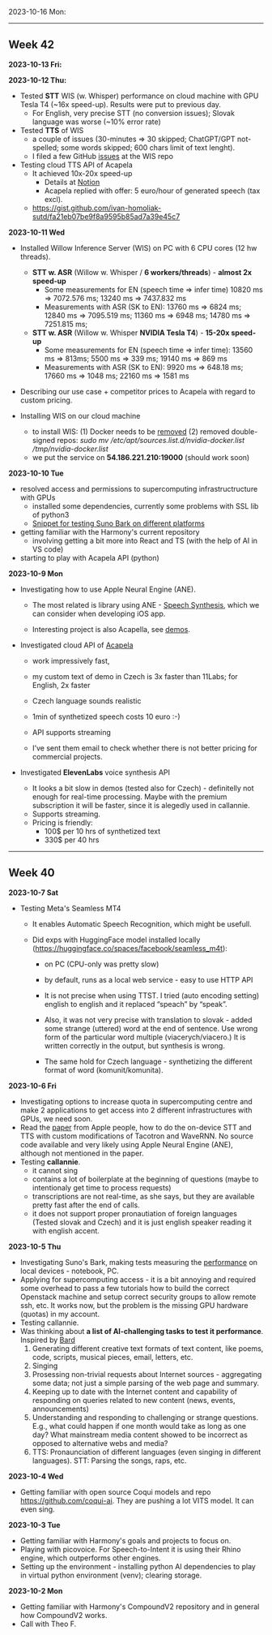 2023-10-16 Mon: 

---

## Week 42

**2023-10-13 Fri:**


**2023-10-12 Thu:**
  - Tested **STT** WIS (w. Whisper) performance on cloud machine with GPU Tesla T4 (~16x speed-up). Results were put to previous day. 
    - For English, very precise STT (no conversion issues); Slovak language was worse (~10% error rate)
  - Tested **TTS** of WIS 
    - a couple of issues (30-minutes => 30 skipped; ChatGPT/GPT not-spelled; some words skipped; 600 chars limit of text lenght).
    - I filed a few GitHub [issues](https://github.com/toverainc/willow-inference-server/issues/created_by/ivan-homoliak-sutd) at the WIS repo
  - Testing cloud TTS API of Acapela
    - It achieved 10x-20x speed-up
      - Details at [Notion](https://www.notion.so/Acapela-STT-26e27193c8534b6cb7af7db37bf925a8?pvs=4)
      - Acapela replied with offer: 5 euro/hour of generated speech (tax excl).
    - https://gist.github.com/ivan-homoliak-sutd/fa21eb07be9f8a9595b85ad7a39e45c7

**2023-10-11 Wed** 
- Installed Willow Inference Server (WIS) on PC with 6 CPU cores (12 hw threads). 
  - **STT w. ASR** (Willow w. Whisper / **6 workers/threads**) -  **almost 2x speed-up**
    - Some measurements for EN  (speech time => infer time) 10820 ms => 7072.576 ms; 13240 ms => 7437.832 ms
    - Measurements with ASR (SK to EN): 13760 ms => 6824 ms; 12840 ms => 7095.519 ms; 11360 ms => 6948 ms; 14780 ms => 7251.815 ms; 
  - **STT w. ASR** (Willow w. Whisper **NVIDIA Tesla T4**) - **15-20x speed-up**
    - Some measurements for EN  (speech time => infer time): 13560 ms => 813ms; 5500 ms => 339 ms; 19140 ms => 869 ms
    - Measurements with ASR (SK to EN): 9920 ms => 648.18 ms; 17660 ms => 1048 ms; 22160 ms => 1581 ms

- Describing our use case + competitor prices to Acapela with regard to custom pricing. 
- Installing WIS on our cloud machine 
  - to install WIS: 
    (1) Docker needs to be [removed](https://g.co/bard/share/73fa269c3f23)
    (2) removed double-signed repos:  *sudo mv /etc/apt/sources.list.d/nvidia-docker.list /tmp/nvidia-docker.list*
  - we put the service on **54.186.221.210:19000** (should work soon)

**2023-10-10 Tue**
- resolved access and permissions to supercomputing infrastructructure with GPUs
  - installed some dependencies, currently some problems with SSL lib of python3
  - [Snippet for testing Suno Bark on different platforms](https://gist.github.com/ivan-homoliak-sutd/4be715812314668603ac780c72f11f04)
- getting familiar with the Harmony's current repository
  - involving getting a bit more into React and TS (with the help of AI in VS code)
- starting to play with Acapela API (python)


**2023-10-9 Mon**
- Investigating how to use Apple Neural Engine (ANE). 
  
  - The most related is library using ANE - [Speech Synthesis](https://developer.apple.com/documentation/avfoundation/speech_synthesis "smartCard-inline"), which we can consider when developing iOS app.

   - Interesting project is also Acapella, see [demos](https://www.acapela-group.com/demos/ "smartCard-inline").
 
- Investigated cloud API of [Acapela](https://www.acapela-group.com/demos/)
  -  work impressively fast,

  - my custom text of demo in Czech is 3x faster than 11Labs; for English, 2x faster

  - Czech language sounds realistic

  - 1min of synthetized speech costs 10 euro :-)

  - API supports streaming
  - I’ve sent them email to check whether there is not better pricing for commercial projects.

- Investigated **ElevenLabs** voice synthesis API
  - It looks a bit slow in demos (tested also for Czech) - definitelly not enough for real-time processing. Maybe with the premium subscription it will be faster, since it is alegedly used in callannie.
  - Supports streaming.
  - Pricing is friendly:
    - 100$ per 10 hrs of synthetized text
    - 330$ per 40 hrs

---

## Week 40 

**2023-10-7 Sat**
- Testing Meta's Seamless MT4
  - It enables Automatic Speech Recognition, which might be usefull.

  - Did exps with HuggingFace model installed locally (https://huggingface.co/spaces/facebook/seamless_m4t):
    - on PC (CPU-only was pretty slow)
    - by default, runs as a local web service - easy to use HTTP API  

    - It is not precise when using TTST. I tried (auto encoding setting) english to english and it replaced “speach” by “speak”.

    - Also, it was not very precise with translation to slovak - added some strange (uttered) word at the end of sentence. Use wrong form of the particular word multiple (viacerych/viacero.) It is written correctly in the output, but synthesis is wrong. 
    - The same hold for Czech language - synthetizing the different format of word (komunit/komunita).

**2023-10-6 Fri**
- Investigating options to increase quota in supercomputing centre and make 2 applications to get access into 2 different infrastructures with GPUs, we need soon. 
- Read the [paper](https://arxiv.org/pdf/2109.08710.pdf) from Apple people, how to do the on-device STT and TTS with custom modifications of Tacotron and WaveRNN. No source code available and very likely using Apple Neural Engine (ANE), although not mentioned in the paper.
- Testing **callannie**.
  - it cannot sing
  - contains a lot of boilerplate at the beginning of questions (maybe to intentionaly get time to process requests)
  - transcriptions are not real-time, as she says, but they are available pretty fast after the end of calls.
  - it does not support proper pronautiation of foreign languages (Tested slovak and Czech) and it is just english speaker reading it with english accent.

**2023-10-5 Thu**
- Investigating Suno's Bark, making tests measuring the [performance](https://docs.google.com/spreadsheets/d/19K1Z4wuYO1eUxwAzibDi4KdvOYjIWkoMsai8dqHaOXE/edit#gid=0) on local devices - notebook, PC. 
- Applying for supercomputing access - it is a bit annoying and required some overhead to pass a few tutorials how to build the correct Openstack machine and setup correct security groups to allow remote ssh, etc. It works now, but the problem is the missing GPU hardware (quotas) in my account.
- Testing callannie.
- Was thinking about **a list of AI-challenging tasks to test it performance**. Inspired by [Bard](https://bard.google.com/share/a0169941d76e)
  1. Generating different creative text formats of text content, like poems, code, scripts, musical pieces, email, letters, etc.
  2. Singing
  3. Prosessing non-trivial requests about Internet sources - aggregating some data; not just a simple parsing of the web page and summary.
  4.  Keeping up to date with the Internet content and capability of responding on queries related to new content (news, events, announcements)
  5. Understanding and responding to challenging or strange questions. E.g., what could happen if one month would take as long as one day? What mainstream media content showed to be incorrect as opposed to alternative webs and media?
  6.  TTS: Pronaunciation of different languages (even singing in different languages). STT: Parsing the songs, raps, etc.

**2023-10-4 Wed**
- Getting familiar with open source Coqui models and repo https://github.com/coqui-ai. They are pushing a lot VITS model. It can even sing.
  

**2023-10-3 Tue**
- Getting familiar with Harmony's goals and projects to focus on.
- Playing with picovoice. For Speech-to-Intent it is using their Rhino engine, which outperforms other engines.
- Setting up the environment - installing python  AI dependencies to play in virtual python environment (venv); clearing storage.

**2023-10-2 Mon**
- Getting familiar with Harmony's CompoundV2 repository and in general how CompoundV2 works. 
- Call with Theo F.


